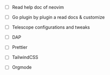 - [ ] Read help doc of neovim
- [ ] Go plugin by plugin a read docs & customize
- [ ] Telescope configurations and tweaks
- [ ] DAP
- [ ] Prettier
- [ ] TailwindCSS
- [ ] Orgmode

